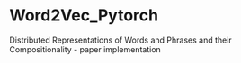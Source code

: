 # Word2Vec_Pytorch
Distributed Representations of Words and Phrases and their Compositionality - paper implementation

